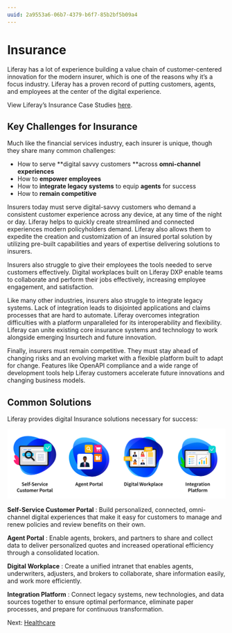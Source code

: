 ```yaml
---
uuid: 2a9553a6-06b7-4379-b6f7-85b2bf5b09a4
---
```


# Insurance

Liferay has a lot of experience building a value chain of customer-centered innovation for the modern insurer, which is one of the reasons why it’s a focus industry. Liferay has a proven record of putting customers, agents, and employees at the center of the digital experience.

View Liferay’s Insurance Case Studies [here](https://www.liferay.com/resources/case-studies?industries=insurance).

## Key Challenges for Insurance

Much like the financial services industry, each insurer is unique, though they share many common challenges:

* How to serve **digital savvy customers **across **omni-channel experiences**
* How to **empower employees**
* How to **integrate legacy systems** to equip **agents** for success
* How to **remain competitive**

Insurers today must serve digital-savvy customers who demand a consistent customer experience across any device, at any time of the night or day. Liferay helps to quickly create streamlined and connected experiences modern policyholders demand. Liferay also allows them to expedite the creation and customization of an insured portal solution by utilizing pre-built capabilities and years of expertise delivering solutions to insurers.

Insurers also struggle to give their employees the tools needed to serve customers effectively. Digital workplaces built on Liferay DXP enable teams to collaborate and perform their jobs effectively, increasing employee engagement, and satisfaction.

Like many other industries, insurers also struggle to integrate legacy systems. Lack of integration leads to disjointed applications and claims processes that are hard to automate. Liferay overcomes integration difficulties with a platform unparalleled for its interoperability and flexibility. Liferay can unite existing core insurance systems and technology to work alongside emerging Insurtech and future innovation.

Finally, insurers must remain competitive. They must stay ahead of changing risks and an evolving market with a flexible platform built to adapt for change. Features like OpenAPI compliance and a wide range of development tools help Liferay customers accelerate future innovations and changing business models.

## Common Solutions

Liferay provides digital Insurance solutions necessary for success:

![Common solutions for insurance organizations include Self-Service customer portals, agent portals, digital workplaces, and integration platforms.](./insurance/images/01.png)

**Self-Service Customer Portal** : Build personalized, connected, omni-channel digital experiences that make it easy for customers to manage and renew policies and review benefits on their own.

**Agent Portal** : Enable agents, brokers, and partners to share and collect data to deliver personalized quotes and increased operational efficiency through a consolidated location.

**Digital Workplace** : Create a unified intranet that enables agents, underwriters, adjusters, and brokers to collaborate, share information easily, and work more efficiently.

**Integration Platform** : Connect legacy systems, new technologies, and data sources together to ensure optimal performance, eliminate paper processes, and prepare for continuous transformation.

Next: [Healthcare](./healthcare.md)
